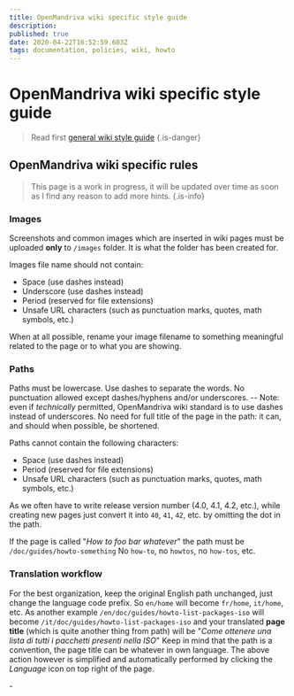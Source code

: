 ```yaml
---
title: OpenMandriva wiki specific style guide
description: 
published: true
date: 2020-04-22T16:52:59.603Z
tags: documentation, policies, wiki, howto
---
```


# OpenMandriva wiki specific style guide
> Read first [general wiki style guide](/en/doc/wiki-style-guide)
{.is-danger}

## OpenMandriva wiki specific rules

> This page is a work in progress, it will be updated over time as soon as I find any reason to add more hints.
{.is-info}


### Images
Screenshots and common images which are inserted in wiki pages must be uploaded **only** to `/images` folder.
It is what the folder has been created for.

Images file name should not contain:
- Space (use dashes instead)
- Underscore (use dashes instead)
- Period (reserved for file extensions)
- Unsafe URL characters (such as punctuation marks, quotes, math symbols, etc.)

When at all possible, rename your image filename to something meaningful related to the page or to what you are showing.

### Paths
Paths  must be lowercase. Use dashes to separate the words.
No punctuation allowed except dashes/hyphens and/or underscores.
-- Note: even if *technically* permitted, OpenMandriva wiki standard is to use dashes instead of underscores.
No need for full title of the page in the path: it can, and should when possible, be shortened.

Paths cannot contain the following characters:
- Space (use dashes instead)
- Period (reserved for file extensions)
- Unsafe URL characters (such as punctuation marks, quotes, math symbols, etc.)

As we often have to write release version number (4.0, 4.1, 4.2, etc.), while creating new pages just convert it into `40`, `41`, `42`, etc. by omitting the dot in the path.

If the page is called "*How to foo bar whatever*" the path must be `/doc/guides/howto-something`
No `how-to`, no `howtos`, no `how-tos`, etc.

### Translation workflow
For the best organization, keep the original English path unchanged, just change the language code prefix. So `en/home` will become `fr/home`, `it/home`, etc.
As another example `/en/doc/guides/howto-list-packages-iso` will become `/it/doc/guides/howto-list-packages-iso` and your translated **page title** (which is quite another thing from path) will be "*Come ottenere una lista di tutti i pacchetti presenti nella ISO*"
Keep in mind that the path is a convention, the page title can be whatever in own language.
The above action however is simplified and automatically performed by clicking the *Language* <i class="v-icon mdi mdi-web"></i> icon on top right of the page.
  
\-



  


